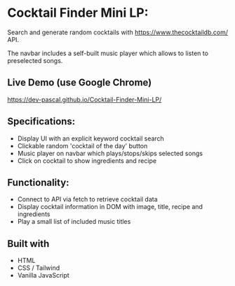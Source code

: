 # Cocktail Finder Mini LP:

Search and generate random cocktails with https://www.thecocktaildb.com/ API.

The navbar includes a self-built music player which allows to listen to preselected songs.

## Live Demo (use Google Chrome)
https://dev-pascal.github.io/Cocktail-Finder-Mini-LP/

## Specifications:
* Display UI with an explicit keyword cocktail search
* Clickable random 'cocktail of the day' button
* Music player on navbar which plays/stops/skips selected songs
* Click on cocktail to show ingredients and recipe

## Functionality:
* Connect to API via fetch to retrieve cocktail data
* Display cocktail information in DOM with image, title, recipe and ingredients
* Play a small list of included music titles

## Built with
* HTML
* CSS / Tailwind
* Vanilla JavaScript
